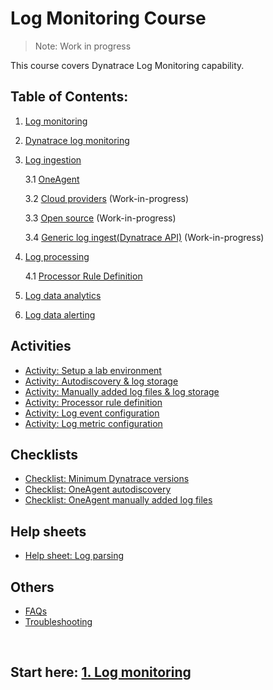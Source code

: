 # Log Monitoring Course

> Note: Work in progress

This course covers Dynatrace Log Monitoring capability. 

## Table of Contents:

1. [Log monitoring](1-log-monitoring.md)
2. [Dynatrace log monitoring](2-dynatrace-log-monitoring.md)
3. [Log ingestion](3-log-ingestion.md)

    3.1 [OneAgent](3.1-oneAgent.md)

    3.2 [Cloud providers](3.2-cloud-providers.md) (Work-in-progress)

    3.3 [Open source](3.3-open-source.md) (Work-in-progress)

    3.4 [Generic log ingest(Dynatrace API)](3.4-generic-log-ingest-dynatrace-api.md) (Work-in-progress)

4. [Log processing](4-log-processing.md)

    4.1 [Processor Rule Definition](4.1-processor-rule-definition.md)
5. [Log data analytics](5-log-data-analytics.md)
6. [Log data alerting](6-log-data-alerting.md)

## Activities
- [Activity: Setup a lab environment](activities/activity-setup-a-lab-environment.md)
- [Activity: Autodiscovery & log storage](activities/activity-log-ingestion-autodiscovery.md)
- [Activity: Manually added log files & log storage](activities/activity-log-ingestion-manually-added-files.md)
- [Activity: Processor rule definition](activities/activity-processor-rule-definition.md)
- [Activity: Log event configuration](activities/activity-log-event.md)
- [Activity: Log metric configuration](activities/activity-log-metric.md)

## Checklists
- [Checklist: Minimum Dynatrace versions](checklists/checklist-minimum-dynatrace-versions.md)
- [Checklist: OneAgent autodiscovery](checklists/checklist-oneagent-auto-discovery.md)
- [Checklist: OneAgent manually added log files](checklists/checklist-oneagent-manually-add-log-files.md)


## Help sheets
- [Help sheet: Log parsing](help-sheets/help-sheet-log-parsing.md)

## Others

- [FAQs](faqs.md)
- [Troubleshooting](troubleshooting.md)

<br/>

## Start here: [1. Log monitoring](1-log-monitoring.md)